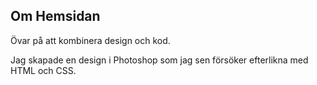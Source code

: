 ## Om Hemsidan

Övar på att kombinera design och kod. 

Jag skapade en design i Photoshop som jag sen försöker efterlikna med HTML och CSS.
